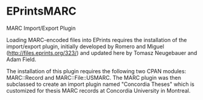 # EPrintsMARC
MARC Import/Export Plugin

Loading MARC-encoded files into EPrints requires the installation of 
the import/export plugin, initially developed by Romero and Miguel (http://files.eprints.org/323/) and 
updated here by Tomasz Neugebauer and Adam Field.

The installation of this plugin requires the following two CPAN modules:
MARC::Record and MARC::File::USMARC. The MARC plugin was then 
subclassed to create an import plugin named "Concordia Theses" 
which is customized for thesis MARC records at Concordia University in Montreal.
